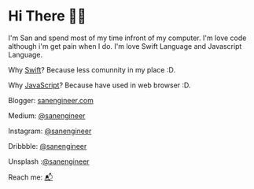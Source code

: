 # Hi There 👋🏽  

I'm San and spend most of my time infront of my computer. I'm love code although i'm get pain when I do.
I'm love Swift Language and Javascript Language.

Why [Swift](https://swift.org)? Because less comunnity in my place :D. 

Why [JavaScript](https://developer.mozilla.org/en-US/docs/Web/JavaScript)? Because have used in web browser :D.

Blogger: [sanengineer.com](https://sanenginner.com)

Medium: [@sanengineer](https://medium.com/@sanengineer)

Instagram: [@sanengineer](https://instagram.com/sanengineer)

Dribbble: [@sanengineer](https://dribbble.com/sanengineer)

Unsplash :[@sanengineer](https://unsplash.com/@sanengineer)

Reach me: [📬](mailto:hi@sanengineer.com)


